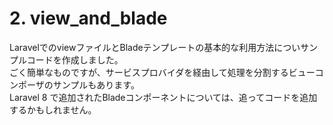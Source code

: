 # 2. view_and_blade
LaravelでのviewファイルとBladeテンプレートの基本的な利用方法についサンプルコードを作成しました。  
ごく簡単なものですが、サービスプロバイダを経由して処理を分割するビューコンポーザのサンプルもあります。  
Laravel 8 で追加されたBladeコンポーネントについては、追ってコードを追加するかもしれません。

